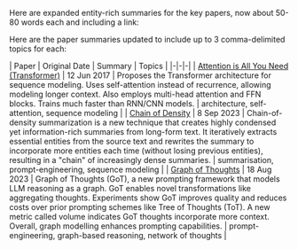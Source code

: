 Here are expanded entity-rich summaries for the key papers, now about 50-80 words each and including a link:

Here are the paper summaries updated to include up to 3 comma-delimited topics for each:

| Paper | Original Date | Summary | Topics |
|-|-|-|
| [Attention is All You Need (Transformer)](https://arxiv.org/abs/1706.03762) | 12 Jun 2017 | Proposes the Transformer architecture for sequence modeling. Uses self-attention instead of recurrence, allowing modeling longer context. Also employs multi-head attention and FFN blocks. Trains much faster than RNN/CNN models. | architecture, self-attention, sequence modeling |
| [Chain of Density](https://arxiv.org/pdf/2309.04269.pdf) | 8 Sep 2023 | Chain-of-density summarization is a new technique that creates highly condensed yet information-rich summaries from long-form text. It iteratively extracts essential entities from the source text and rewrites the summary to incorporate more entities each time (without losing previous entities), resulting in a "chain" of increasingly dense summaries. | summarisation, prompt-engineering, sequence modeling |
| [Graph of Thoughts](https://arxiv.org/pdf/2308.09687.pdf) | 18 Aug 2023 |  Graph of Thoughts (GoT), a new prompting framework that models LLM reasoning as a graph. GoT enables novel transformations like aggregating thoughts. Experiments show GoT improves quality and reduces costs over prior prompting schemes like Tree of Thoughts (ToT). A new metric called volume indicates GoT thoughts incorporate more context. Overall, graph modelling enhances prompting capabilities. | prompt-engineering, graph-based reasoning, network of thoughts |
